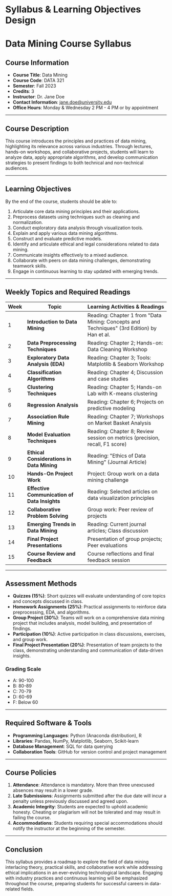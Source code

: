 Syllabus & Learning Objectives Design
=====================================

# Data Mining Course Syllabus

## Course Information
- **Course Title**: Data Mining
- **Course Code**: DATA 321
- **Semester**: Fall 2023
- **Credits**: 3
- **Instructor**: Dr. Jane Doe
- **Contact Information**: jane.doe@university.edu
- **Office Hours**: Monday & Wednesday 2 PM - 4 PM or by appointment

---

## Course Description
This course introduces the principles and practices of data mining, highlighting its relevance across various industries. Through lectures, hands-on workshops, and collaborative projects, students will learn to analyze data, apply appropriate algorithms, and develop communication strategies to present findings to both technical and non-technical audiences.

---

## Learning Objectives
By the end of the course, students should be able to:
1. Articulate core data mining principles and their applications.
2. Preprocess datasets using techniques such as cleaning and normalization.
3. Conduct exploratory data analysis through visualization tools.
4. Explain and apply various data mining algorithms.
5. Construct and evaluate predictive models.
6. Identify and articulate ethical and legal considerations related to data mining.
7. Communicate insights effectively to a mixed audience.
8. Collaborate with peers on data mining challenges, demonstrating teamwork skills.
9. Engage in continuous learning to stay updated with emerging trends.

---

## Weekly Topics and Required Readings

| Week | Topic                                                         | Learning Activities & Readings                             |
|------|---------------------------------------------------------------|-----------------------------------------------------------|
| 1    | **Introduction to Data Mining**                                | Reading: Chapter 1 from "Data Mining: Concepts and Techniques" (3rd Edition) by Han et al. |
| 2    | **Data Preprocessing Techniques**                              | Reading: Chapter 2; Hands-on: Data Cleaning Workshop       |
| 3    | **Exploratory Data Analysis (EDA)**                           | Reading: Chapter 3; Tools: Matplotlib & Seaborn Workshop   |
| 4    | **Classification Algorithms**                                  | Reading: Chapter 4; Discussion and case studies            |
| 5    | **Clustering Techniques**                                     | Reading: Chapter 5; Hands-on Lab with K-means clustering   |
| 6    | **Regression Analysis**                                       | Reading: Chapter 6; Projects on predictive modeling        |
| 7    | **Association Rule Mining**                                   | Reading: Chapter 7; Workshops on Market Basket Analysis    |
| 8    | **Model Evaluation Techniques**                               | Reading: Chapter 8; Review session on metrics (precision, recall, F1 score) |
| 9    | **Ethical Considerations in Data Mining**                     | Reading: "Ethics of Data Mining" (Journal Article)        |
| 10   | **Hands-On Project Work**                                     | Project: Group work on a data mining challenge             |
| 11   | **Effective Communication of Data Insights**                  | Reading: Selected articles on data visualization principles |
| 12   | **Collaborative Problem Solving**                             | Group work: Peer review of projects                         |
| 13   | **Emerging Trends in Data Mining**                            | Reading: Current journal articles; Class discussion         |
| 14   | **Final Project Presentations**                               | Presentation of group projects; Peer evaluations            |
| 15   | **Course Review and Feedback**                                | Course reflections and final feedback session              |

---

## Assessment Methods
- **Quizzes (15%)**: Short quizzes will evaluate understanding of core topics and concepts discussed in class.
- **Homework Assignments (25%)**: Practical assignments to reinforce data preprocessing, EDA, and algorithms.
- **Group Project (30%)**: Teams will work on a comprehensive data mining project that includes analysis, model building, and presentation of findings.
- **Participation (10%)**: Active participation in class discussions, exercises, and group work.
- **Final Project Presentation (20%)**: Presentation of team projects to the class, demonstrating understanding and communication of data-driven insights.

### Grading Scale
- A: 90-100
- B: 80-89
- C: 70-79
- D: 60-69
- F: Below 60

---

## Required Software & Tools
- **Programming Languages**: Python (Anaconda distribution), R
- **Libraries**: Pandas, NumPy, Matplotlib, Seaborn, Scikit-learn
- **Database Management**: SQL for data querying
- **Collaboration Tools**: GitHub for version control and project management

---

## Course Policies
1. **Attendance**: Attendance is mandatory. More than three unexcused absences may result in a lower grade.
2. **Late Submissions**: Assignments submitted after the due date will incur a penalty unless previously discussed and agreed upon.
3. **Academic Integrity**: Students are expected to uphold academic honesty. Cheating or plagiarism will not be tolerated and may result in failing the course.
4. **Accommodations**: Students requiring special accommodations should notify the instructor at the beginning of the semester.

---

## Conclusion
This syllabus provides a roadmap to explore the field of data mining interlacing theory, practical skills, and collaborative work while addressing ethical implications in an ever-evolving technological landscape. Engaging with industry practices and continuous learning will be emphasized throughout the course, preparing students for successful careers in data-related fields.